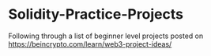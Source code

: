 # Solidity-Practice-Projects
Following through a list of beginner level projects posted on https://beincrypto.com/learn/web3-project-ideas/
